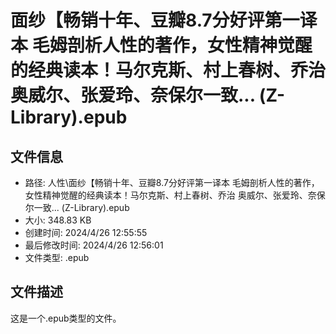 ﻿# 面纱【畅销十年、豆瓣8.7分好评第一译本 毛姆剖析人性的著作，女性精神觉醒的经典读本！马尔克斯、村上春树、乔治 奥威尔、张爱玲、奈保尔一致... (Z-Library).epub

## 文件信息
- 路径: 人性\面纱【畅销十年、豆瓣8.7分好评第一译本 毛姆剖析人性的著作，女性精神觉醒的经典读本！马尔克斯、村上春树、乔治 奥威尔、张爱玲、奈保尔一致... (Z-Library).epub
- 大小: 348.83 KB
- 创建时间: 2024/4/26 12:55:55
- 最后修改时间: 2024/4/26 12:56:01
- 文件类型: .epub

## 文件描述
这是一个.epub类型的文件。

